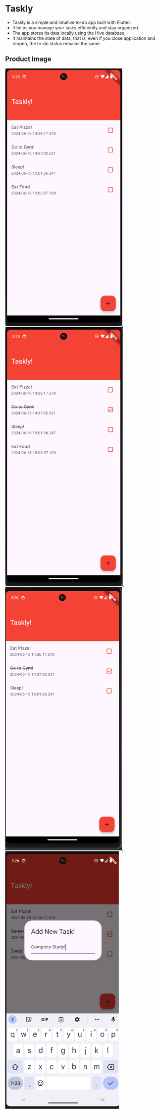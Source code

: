 # Taskly

- Taskly is a simple and intuitive to-do app built with Flutter.
- It helps you manage your tasks efficiently and stay organized.
- The app stores its data locally using the Hive database.
- It maintains the state of data, that is, even if you close application and reopen, the to-do status remains the same.

## Product Image
![Product Image](FinalProduct/taskly1.png),
![Product Image](FinalProduct/taskly2.png),
![Product Image](FinalProduct/taskly3.png),
![Product Image](FinalProduct/taskly4.png)


